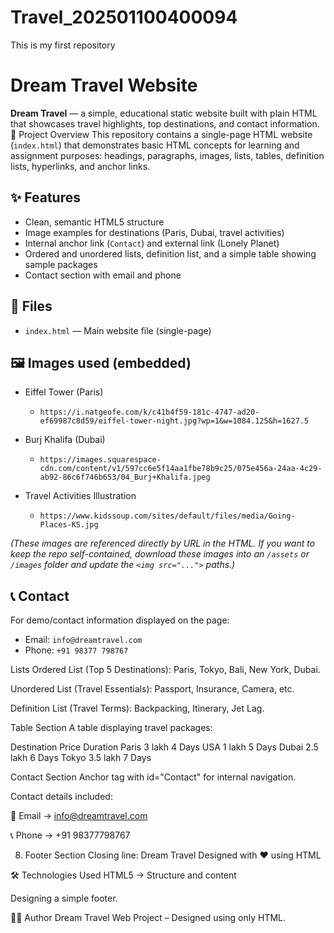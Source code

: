 # Travel_202501100400094
This is my first repository
# Dream Travel Website
**Dream Travel** — a simple, educational static website built with plain HTML that showcases travel highlights, top destinations, and contact information.
🔎 Project Overview
This repository contains a single-page HTML website (`index.html`) that demonstrates basic HTML concepts for learning and assignment purposes: headings, paragraphs, images, lists, tables, definition lists, hyperlinks, and anchor links.

## ✨ Features

* Clean, semantic HTML5 structure
* Image examples for destinations (Paris, Dubai, travel activities)
* Internal anchor link (`Contact`) and external link (Lonely Planet)
* Ordered and unordered lists, definition list, and a simple table showing sample packages
* Contact section with email and phone

## 📁 Files

* `index.html` — Main website file (single-page)

## 🖼️ Images used (embedded)

* Eiffel Tower (Paris)

  * `https://i.natgeofe.com/k/c41b4f59-181c-4747-ad20-ef69987c8d59/eiffel-tower-night.jpg?wp=1&w=1084.125&h=1627.5`
* Burj Khalifa (Dubai)

  * `https://images.squarespace-cdn.com/content/v1/597cc6e5f14aa1fbe78b9c25/075e456a-24aa-4c29-ab92-86c6f746b653/04_Burj+Khalifa.jpeg`
* Travel Activities Illustration

  * `https://www.kidssoup.com/sites/default/files/media/Going-Places-KS.jpg`

*(These images are referenced directly by URL in the HTML. If you want to keep the repo self-contained, download these images into an `/assets` or `/images` folder and update the `<img src="...">` paths.)*

## 📞 Contact

For demo/contact information displayed on the page:

* Email: `info@dreamtravel.com`
* Phone: `+91 98377 798767`


 Lists
Ordered List (Top 5 Destinations): Paris, Tokyo, Bali, New York, Dubai.

Unordered List (Travel Essentials): Passport, Insurance, Camera, etc.

Definition List (Travel Terms): Backpacking, Itinerary, Jet Lag.

 Table Section
A table displaying travel packages:

Destination	Price	Duration
Paris	3 lakh	4 Days
USA	1 lakh	5 Days
Dubai	2.5 lakh	6 Days
Tokyo	3.5 lakh	7 Days

 Contact Section
Anchor tag with id="Contact" for internal navigation.

Contact details included:

📧 Email → info@dreamtravel.com

📞 Phone → +91 98377798767

8. Footer Section
Closing line:
Dream Travel Designed with ❤️ using HTML

🛠️ Technologies Used
HTML5 → Structure and content


Designing a simple footer.

👨‍💻 Author
Dream Travel Web Project – Designed using only HTML.

